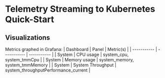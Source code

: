 # Telemetry Streaming to Kubernetes Quick-Start

## Visualizations
Metrics graphed in Grafana:
| Dashboard      | Panel | Metric(s) |
| ----------- | ----------- | ----------- |
| System      | CPU usage       | system_cpu, system_tmmCpu |
| System      | Memory usage       | system_memory, system_tmmMemory |
| System      | System Throughput       | system_throughputPerformance_current |